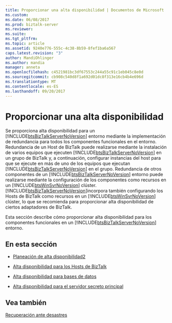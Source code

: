 ```yaml
---
title: Proporcionar una alta disponibilidad | Documentos de Microsoft
ms.custom: 
ms.date: 06/08/2017
ms.prod: biztalk-server
ms.reviewer: 
ms.suite: 
ms.tgt_pltfrm: 
ms.topic: article
ms.assetid: 9240e776-555c-4c38-8b59-8fef1ba6a567
caps.latest.revision: "3"
author: MandiOhlinger
ms.author: mandia
manager: anneta
ms.openlocfilehash: c4521981bc3df67553c244a55c91c1eb045c8e0d
ms.sourcegitcommit: cb908c540d8f1a692d01dc8f313e16cb4b4e696d
ms.translationtype: MT
ms.contentlocale: es-ES
ms.lasthandoff: 09/20/2017
---
```

# <a name="providing-high-availability"></a>Proporcionar una alta disponibilidad
Se proporciona alta disponibilidad para un [!INCLUDE[btsBizTalkServerNoVersion](../includes/btsbiztalkservernoversion-md.md)] entorno mediante la implementación de redundancia para todos los componentes funcionales en el entorno. Redundancia de un Host de BizTalk puede realizarse mediante la instalación de varios equipos que ejecuten [!INCLUDE[btsBizTalkServerNoVersion](../includes/btsbiztalkservernoversion-md.md)] en un grupo de BizTalk y, a continuación, configurar instancias del host para que se ejecute en más de uno de los equipos que ejecutan [!INCLUDE[btsBizTalkServerNoVersion](../includes/btsbiztalkservernoversion-md.md)] en el grupo. Redundancia de otros componentes de un [!INCLUDE[btsBizTalkServerNoVersion](../includes/btsbiztalkservernoversion-md.md)] entorno puede realizarse mediante la configuración de los componentes como recursos en un [!INCLUDE[btsWinSvrNoVersion](../includes/btswinsvrnoversion-md.md)] clúster. [!INCLUDE[btsBizTalkServerNoVersion](../includes/btsbiztalkservernoversion-md.md)]incorpora también configurando los Hosts de BizTalk como recursos en un [!INCLUDE[btsWinSvrNoVersion](../includes/btswinsvrnoversion-md.md)] clúster, lo que se recomienda para proporcionar alta disponibilidad de ciertos adaptadores de BizTalk.  
  
 Esta sección describe cómo proporcionar alta disponibilidad para los componentes funcionales en un [!INCLUDE[btsBizTalkServerNoVersion](../includes/btsbiztalkservernoversion-md.md)] entorno.  
  
## <a name="in-this-section"></a>En esta sección  
  
-   [Planeación de alta disponibilidad2](../technical-guides/planning-for-high-availability2.md)  
  
-   [Alta disponibilidad para los Hosts de BizTalk](../technical-guides/high-availability-for-biztalk-hosts.md)  
  
-   [Alta disponibilidad para bases de datos](../technical-guides/high-availability-for-databases.md)  
  
-   [Alta disponibilidad para el servidor secreto principal](../technical-guides/high-availability-for-the-master-secret-server.md)  
  
## <a name="see-also"></a>Vea también  
 [Recuperación ante desastres](../technical-guides/disaster-recovery.md)